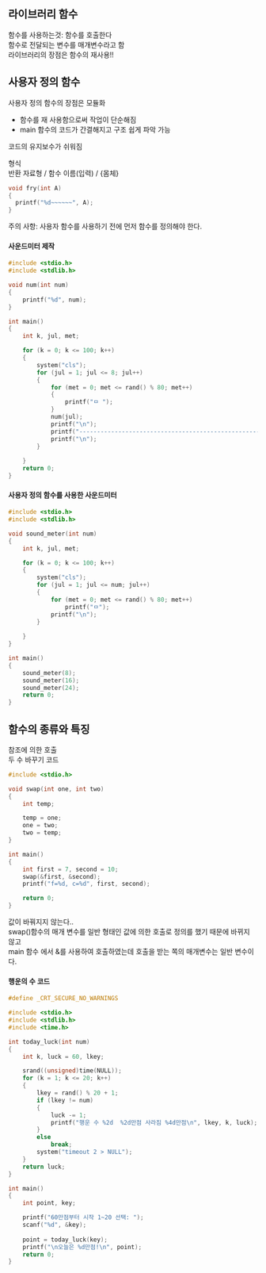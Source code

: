 ## 라이브러리 함수
함수를 사용하는것: 함수를 호출한다  
함수로 전달되는 변수를 매개변수라고 함  
라이브러리의 장점은 함수의 재사용!!  
## 사용자 정의 함수
사용자 정의 함수의 장점은 모듈화  
- 함수를 재 사용함으로써 작업이 단순해짐
- main 함수의 코드가 간결해지고 구조 쉽게 파악 가능

코드의 유지보수가 쉬워짐

형식  
반환 자료형 / 함수 이름(입력) / {몸체}
```c
void fry(int A)
{
  printf("%d~~~~~~", A);
}
```

주의 사항: 사용자 함수를 사용하기 전에 먼저 함수를 정의해야 한다.

#### 사운드미터 제작
```c
#include <stdio.h>
#include <stdlib.h>

void num(int num)
{
	printf("%d", num);
}

int main()
{
	int k, jul, met;

	for (k = 0; k <= 100; k++)
	{
		system("cls");
		for (jul = 1; jul <= 8; jul++)
		{
			for (met = 0; met <= rand() % 80; met++)
			{
				printf("ㅁ ");
			}
			num(jul);
			printf("\n");
			printf("----------------------------------------------------");
			printf("\n");
		}
			
	}
	return 0;
}
```
#### 사용자 정의 함수를 사용한 사운드미터
```c
#include <stdio.h>
#include <stdlib.h>

void sound_meter(int num)
{
	int k, jul, met;

	for (k = 0; k <= 100; k++)
	{
		system("cls");
		for (jul = 1; jul <= num; jul++)
		{
			for (met = 0; met <= rand() % 80; met++)
				printf("ㅁ");
			printf("\n");
		}
			
	}
}

int main()
{
	sound_meter(8);
	sound_meter(16);
	sound_meter(24);
	return 0;
}
```

## 함수의 종류와 특징

참조에 의한 호출  
두 수 바꾸기 코드
```c
#include <stdio.h>

void swap(int one, int two)
{
	int temp;

	temp = one;
	one = two;
	two = temp;
}

int main()
{
	int first = 7, second = 10;
	swap(&first, &second);
	printf("f=%d, c=%d", first, second);

	return 0;
}
```
값이 바꿔지지 않는다..  
swap()함수의 매개 변수를 일반 형태인 값에 의한 호출로 정의를 했기 때문에 바뀌지 않고  
main 함수 에서 &를 사용하여 호출하였는데 호출을 받는 쪽의 매개변수는 일반 변수이다.  

#### 행운의 수 코드
```c
#define _CRT_SECURE_NO_WARNINGS

#include <stdio.h>
#include <stdlib.h>
#include <time.h>

int today_luck(int num)
{
	int k, luck = 60, lkey;

	srand((unsigned)time(NULL));
	for (k = 1; k <= 20; k++)
	{
		lkey = rand() % 20 + 1;
		if (lkey != num)
		{
			luck -= 1;
			printf("행운 수 %2d  %2d만점 사라짐 %4d만점\n", lkey, k, luck);
		}
		else
			break;
		system("timeout 2 > NULL");
	}
	return luck;
}

int main()
{
	int point, key;

	printf("60만점부터 시작 1~20 선택: ");
	scanf("%d", &key);
	
	point = today_luck(key);
	printf("\n오늘은 %d만점!\n", point);
	return 0;
}
```
